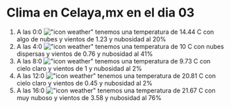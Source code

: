 # Clima en Celaya,mx en el dia 03

1. A las 0:0 !["icon weather"](http://openweathermap.org/img/w/02n.png) tenemos una temperatura de 14.44 C con algo de nubes y  vientos de 1.23 y nubosidad al 20%
1. A las 4:0 !["icon weather"](http://openweathermap.org/img/w/03n.png) tenemos una temperatura de 10 C con nubes dispersas y  vientos de 0.76 y nubosidad al 41%
1. A las 8:0 !["icon weather"](http://openweathermap.org/img/w/01d.png) tenemos una temperatura de 9.73 C con cielo claro y  vientos de 1 y nubosidad al 2%
1. A las 12:0 !["icon weather"](http://openweathermap.org/img/w/01d.png) tenemos una temperatura de 20.81 C con cielo claro y  vientos de 0.45 y nubosidad al 2%
1. A las 16:0 !["icon weather"](http://openweathermap.org/img/w/04d.png) tenemos una temperatura de 21.67 C con muy nuboso y  vientos de 3.58 y nubosidad al 76%
